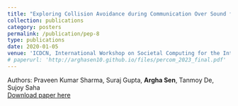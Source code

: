 ```yaml
---
title: "Exploring Collision Avoidance during Communication Over Sound for Healthy Environment"
collection: publications
category: posters
permalink: /publication/pep-8
type: publications
date: 2020-01-05
venue: 'ICDCN, International Workshop on Societal Computing for the Internet of Things & You (SoCIeTY)'
# paperurl: 'http://arghasen10.github.io/files/percom_2023_final.pdf'
---
```


Authors: Praveen Kumar Sharma, Suraj Gupta,  <b>Argha Sen</b>, Tanmoy De, Sujoy Saha<br>
[Download paper here](/files/3369740.3372765.pdf)
